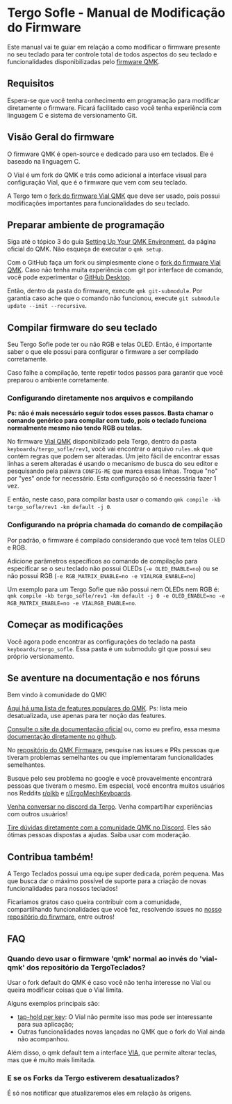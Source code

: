 # Tergo Sofle - Manual de Modificação do Firmware

Este manual vai te guiar em relação a como modificar o firmware presente no seu teclado para ter controle total de todos aspectos do seu teclado e funcionalidades disponibilizadas pelo [firmware QMK](https://docs.qmk.fm/#/).

## Requisitos

Espera-se que você tenha conhecimento em programação para modificar diretamente o firmware. Ficará facilitado caso você tenha experiência com linguagem C e sistema de versionamento Git.

## Visão Geral do firmware

O firmware QMK é open-source e dedicado para uso em teclados. Ele é baseado na linguagem C.

O Vial é um fork do QMK e trás como adicional a interface visual para configuração Vial, que é o firmware que vem com seu teclado.

A Tergo tem o [fork do firmware Vial QMK](https://github.com/TergoTeclados/vial-qmk-firmware) que deve ser usado, pois possui modificações importantes para funcionalidades do seu teclado.

## Preparar ambiente de programação

Siga até o tópico 3 do guia [Setting Up Your QMK Environment](https://docs.qmk.fm/#/newbs_getting_started), da página oficial do QMK. Não esqueça de executar o `qmk setup`.

Com o GitHub faça um fork ou simplesmente clone o [fork do firmware Vial QMK](https://github.com/TergoTeclados/vial-qmk-firmware). Caso não tenha muita experiência com git por interface de comando, você pode experimentar o [GitHub Desktop](https://desktop.github.com/).

Então, dentro da pasta do firmware, execute `qmk git-submodule`. Por garantia caso ache que o comando não funcionou, execute `git submodule update --init --recursive`.

## Compilar firmware do seu teclado

Seu Tergo Sofle pode ter ou não RGB e telas OLED. Então, é importante saber o que ele possui para configurar o firmware a ser compilado corretamente.

Caso falhe a compilação, tente repetir todos passos para garantir que você preparou o ambiente corretamente.

### Configurando diretamente nos arquivos e compilando

**Ps: não é mais necessário seguir todos esses passos. Basta chamar o comando genérico para compilar com tudo, pois o teclado funciona normalmente mesmo não tendo RGB ou telas.**

No firmware [Vial QMK](https://github.com/TergoTeclados/vial-qmk-firmware) disponibilizado pela Tergo, dentro da pasta `keyboards/tergo_sofle/rev1`, você vai encontrar o arquivo `rules.mk` que contém regras que podem ser alteradas. Um jeito fácil de encontrar essas linhas a serem alteradas é usando o mecanismo de busca do seu editor e pesquisando pela palavra `CONFIG-ME` que marca essas linhas. Troque "no" por "yes" onde for necessário. Esta configuração só é necessária fazer 1 vez.

E então, neste caso, para compilar basta usar o comando `qmk compile -kb tergo_sofle/rev1 -km default -j 0`.

### Configurando na própria chamada do comando de compilação

Por padrão, o firmware é compilado considerando que você tem telas OLED e RGB.

Adicione parâmetros específicos ao comando de compilação para especificar se o seu teclado não possui OLEDs (`-e OLED_ENABLE=no`) ou se não possui RGB (`-e RGB_MATRIX_ENABLE=no -e VIALRGB_ENABLE=no`)

Um exemplo para um Tergo Sofle que não possui nem OLEDs nem RGB é: `qmk compile -kb tergo_sofle/rev1 -km default -j 0 -e OLED_ENABLE=no -e RGB_MATRIX_ENABLE=no -e VIALRGB_ENABLE=no`.

## Começar as modificações

Você agora pode encontrar as configurações do teclado na pasta `keyboards/tergo_sofle`. Essa pasta é um submodulo git que possui seu próprio versionamento.

## Se aventure na documentação e nos fóruns

Bem vindo à comunidade do QMK!

[Aqui há uma lista de features populares do QMK](https://github.com/samhocevar-forks/qmk-firmware/blob/master/docs/features.md). Ps: lista meio desatualizada, use apenas para ter noção das features.

[Consulte o site da documentação oficial](https://docs.qmk.fm/#/) ou, como eu prefiro, essa mesma [documentação diretamente no github](https://github.com/qmk/qmk_firmware).

No [repositório do QMK Firmware](https://github.com/qmk/qmk_firmware), pesquise nas issues e PRs pessoas que tiveram problemas semelhantes ou que implementaram funcionalidades semelhantes. 

Busque pelo seu problema no google e você provavelmente encontrará pessoas que tiveram o mesmo. Em especial, você encontra muitos usuários nos Reddits [r/olkb](https://www.reddit.com/r/olkb/) e [r/ErgoMechKeyboards](https://www.reddit.com/r/ErgoMechKeyboards/).

[Venha conversar no discord da Tergo](https://discord.gg/uJwf5hnurs). Venha compartilhar experiências com outros usuários!

[Tire dúvidas diretamente com a comunidade QMK no Discord](https://discord.com/invite/qmk). Eles são ótimas pessoas dispostas a ajudas. Saiba usar com moderação.

## Contribua também!

A Tergo Teclados possui uma equipe super dedicada, porém pequena. Mas que busca dar o máximo possível de suporte para a criação de novas funcionalidades para nossos teclados!

Ficariamos gratos caso queira contribuir com a comunidade, compartilhando funcionalidades que você fez, resolvendo issues no [nosso repositório do firwmare](https://github.com/TergoTeclados/vial-qmk-firmware), entre outros!

## FAQ

### Quando devo usar o firmware 'qmk' normal ao invés do 'vial-qmk' dos repositório da TergoTeclados?

Usar o fork default do QMK é caso você não tenha interesse no Vial ou queira modificar coisas que o Vial limita.

Alguns exemplos principais são:
- [tap-hold per key](https://github.com/qmk/qmk_firmware/blob/master/docs/tap_hold.md): O Vial não permite isso mas pode ser interessante para sua aplicação;
- Outras funcionalidades novas lançadas no QMK que o fork do Vial ainda não acompanhou.

Além disso, o qmk default tem a interface [VIA](https://www.caniusevia.com/), que permite alterar teclas, mas que é muito mais limitada.

### E se os Forks da Tergo estiverem desatualizados?

É só nos notificar que atualizaremos eles em relação às origens.

